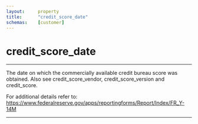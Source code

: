 ```yaml
---
layout:     property
title:      "credit_score_date"
schemas:    [customer]
---
```


# credit_score_date

---

The date on which the commercially available credit bureau score was obtained. Also see credit_score_vendor, credit_score_version and credit_score.

For additional details refer to: https://www.federalreserve.gov/apps/reportingforms/Report/Index/FR_Y-14M

--- 